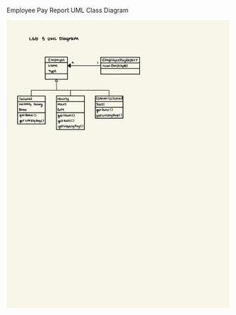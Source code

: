 Employee Pay Report UML Class Diagram

![Employee Pay Report UML Class Diagram](https://github.com/annie12321/DeAnza-CIS35A-IntroToJava/blob/main/EmployeePayReport/lab5-UML-Class-Diagram.png?raw=true)
